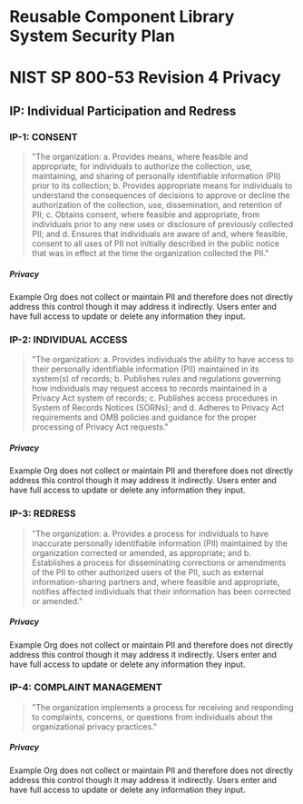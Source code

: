 # Reusable Component Library System Security Plan

# NIST SP 800-53 Revision 4 Privacy

## IP: Individual Participation and Redress

### IP-1: CONSENT

> "The organization:
>      a.    Provides means, where feasible and appropriate, for individuals to
> authorize the collection,
>            use, maintaining, and sharing of personally identifiable information
> (PII) prior to its
>            collection;
>      b.    Provides appropriate means for individuals to understand the consequences
> of decisions to
>            approve or decline the authorization of the collection, use, dissemination,
> and retention of PII;
>      c.    Obtains consent, where feasible and appropriate, from individuals prior
> to any new uses or
>            disclosure of previously collected PII; and
>      d.    Ensures that individuals are aware of and, where feasible, consent
> to all uses of PII not
>            initially described in the public notice that was in effect at the
> time the organization collected
>            the PII."

##### Privacy

Example Org does not collect or maintain PII and therefore does not directly address this
control though it may address it indirectly. Users enter and have full access to
update or delete any information they input.


### IP-2: INDIVIDUAL ACCESS

> "The organization:
>      a.   Provides individuals the ability to have access to their personally identifiable information
>           (PII) maintained in its system(s) of records;
>      b.   Publishes rules and regulations governing how individuals may request access to records
>           maintained in a Privacy Act system of records;
>      c.   Publishes access procedures in System of Records Notices (SORNs); and
>      d.   Adheres to Privacy Act requirements and OMB policies and guidance for the proper
>           processing of Privacy Act requests."

##### Privacy

Example Org does not collect or maintain PII and therefore does not directly address this
control though it may address it indirectly. Users enter and have full access to
update or delete any information they input.


### IP-3: REDRESS

> "The organization: a.   Provides a process for individuals to have inaccurate personally identifiable information (PII) maintained by the organization corrected or amended, as appropriate; and b.   Establishes a process for disseminating corrections or amendments of the PII to other authorized users of the PII, such as external information-sharing partners and, where feasible and appropriate, notifies affected individuals that their information has been corrected or amended."

##### Privacy

Example Org does not collect or maintain PII and therefore does not directly address this
control though it may address it indirectly. Users enter and have full access to
update or delete any information they input.


### IP-4: COMPLAINT MANAGEMENT

> "The organization implements a process for receiving and responding to complaints,
>   concerns, or questions from individuals about the organizational privacy practices."

##### Privacy

Example Org does not collect or maintain PII and therefore does not directly address this
control though it may address it indirectly. Users enter and have full access to
update or delete any information they input.




